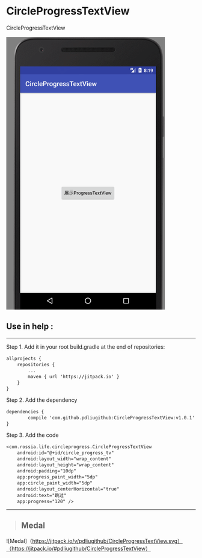 # CircleProgressTextView
CircleProgressTextView

![使用效果图片](https://github.com/pdliugithub/CircleProgressTextView/blob/master/gif/screen02.gif "效果展示")

## Use in help :

***

Step 1. Add it in your root build.gradle at the end of repositories:

	allprojects {
		repositories {
			...
			maven { url 'https://jitpack.io' }
		}
	}

Step 2. Add the dependency

	dependencies {
			compile 'com.github.pdliugithub:CircleProgressTextView:v1.0.1'
	}

Step 3. Add the code

	<com.rossia.life.circleprogress.CircleProgressTextView
		android:id="@+id/circle_progress_tv"
		android:layout_width="wrap_content"
		android:layout_height="wrap_content"
		android:padding="10dp"
		app:progress_paint_width="5dp"
		app:circle_paint_width="5dp"
		android:layout_centerHorizontal="true"
		android:text="跳过"
		app:progress="120" />
***

> ## Medal

![Medal]（https://jitpack.io/v/pdliugithub/CircleProgressTextView.svg）（https://jitpack.io/#pdliugithub/CircleProgressTextView）
